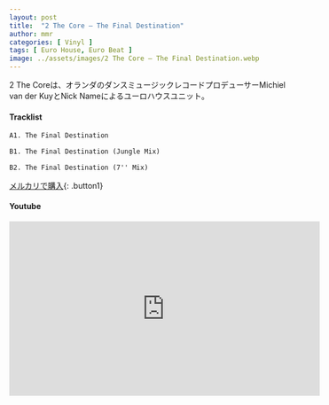 ```yaml
---
layout: post
title:  "2 The Core – The Final Destination"
author: mmr
categories: [ Vinyl ]
tags: [ Euro House, Euro Beat ]
image: ../assets/images/2 The Core – The Final Destination.webp
---
```


2 The Coreは、オランダのダンスミュージックレコードプロデューサーMichiel van der KuyとNick Nameによるユーロハウスユニット。

#### Tracklist
```md
A1. The Final Destination

B1. The Final Destination (Jungle Mix)

B2. The Final Destination (7'' Mix)
```

[メルカリで購入](https://jp.mercari.com/item/m19666571789?afid=6142608987){: .button1}

#### Youtube
<iframe width="560" height="315" src="https://www.youtube.com/embed/AXpgTqtGrCA?si=j_EPh1qeIAKqG7hG" title="YouTube video player" frameborder="0" allow="accelerometer; autoplay; clipboard-write; encrypted-media; gyroscope; picture-in-picture; web-share" referrerpolicy="strict-origin-when-cross-origin" allowfullscreen></iframe>